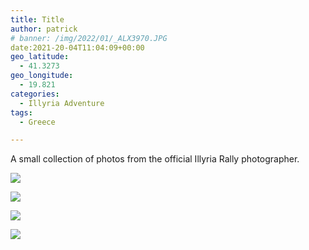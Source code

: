 ```yaml
---
title: Title
author: patrick
# banner: /img/2022/01/_ALX3970.JPG
date:2021-20-04T11:04:09+00:00
geo_latitude:
  - 41.3273
geo_longitude:
  - 19.821
categories:
  - Illyria Adventure
tags:
  - Greece

---
```


A small collection of photos from the official Illyria Rally photographer.

![](/static/img/2022/01/_ALX3968.JPG)

![](/static/img/2022/01/_ALX3969.JPG)

![](/static/img/2022/01/_ALX5704.JPG)

![](/static/img/2022/01/_ALX5708.JPG)